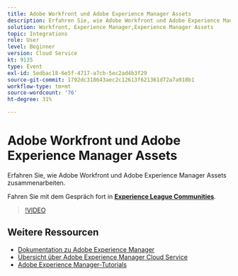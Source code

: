 ```yaml
---
title: Adobe Workfront und Adobe Experience Manager Assets
description: Erfahren Sie, wie Adobe Workfront und Adobe Experience Manager Assets zusammenarbeiten.
solution: Workfront, Experience Manager,Experience Manager Assets
topic: Integrations
role: User
level: Beginner
version: Cloud Service
kt: 9135
type: Event
exl-id: 5edbac18-6e5f-4717-a7cb-5ec2ad4b3f29
source-git-commit: 1792dc318643aec2c12613f621361d72a7a918b1
workflow-type: tm+mt
source-wordcount: '76'
ht-degree: 31%

---
```


# Adobe Workfront und Adobe Experience Manager Assets

Erfahren Sie, wie Adobe Workfront und Adobe Experience Manager Assets zusammenarbeiten.

Fahren Sie mit dem Gespräch fort in **[Experience League Communities](https://adobe.ly/3kHfJED)**.

>[!VIDEO](https://video.tv.adobe.com/v/337578/?quality=12&learn=on&hidetitle=true)

## Weitere Ressourcen

- [Dokumentation zu Adobe Experience Manager ](https://experienceleague.adobe.com/docs/experience-manager-cloud-service.html?lang=de)
- [Übersicht über Adobe Experience Manager Cloud Service](https://experienceleague.adobe.com/docs/experience-manager-cloud-service/overview/home.html?lang=de)
- [Adobe Experience Manager-Tutorials](https://experienceleague.adobe.com/docs/experience-manager-tutorials.html?lang=de)
